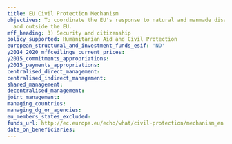 ```yaml
---
title: EU Civil Protection Mechanism
objectives: To coordinate the EU's response to natural and manmade disasters within
  and outside the EU.
mff_heading: 3) Security and citizenship
policy_supported: Humanitarian Aid and Civil Protection
european_structural_and_investment_funds_esif: 'NO'
y2014_2020_mffceilings_current_prices: 
y2015_commitments_appropriations: 
y2015_payments_appropriations: 
centralised_direct_management: 
centralised_indirect_management: 
shared_management: 
decentralised_management: 
joint_management: 
managing_countries: 
managing_dg_or_agencies: 
eu_members_states_excluded: 
funds_url: http://ec.europa.eu/echo/what/civil-protection/mechanism_en
data_on_beneficiaries: 
---
```

